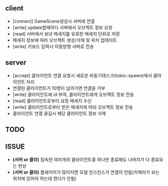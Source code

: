 ## client
- [connect] GameScene생성시 서버에 연결  
- [write] update할때마다 서버에서 오브젝트 정보 요청  
- [read] 서버에서 보낸 메세지를 유효한 메세지 단위로 저장
- 메세지 정보에 따라 오브젝트 생성/삭제 및 위치 업데이트  
- [write] 키보드 입력시 이동방향 서버로 전송  

## server
- [accept] 클라이언트 연결 요청시 새로운 비동기태스크(tokio::spawn)에서 클라이언트 처리
- 연결된 클라이언트가 10명이 넘어가면 연결을 거부
- [write] 클라이언트에 id 부여, 클라이언트에게 오브젝트 정보 전송
- [read] 클라이언트로부터 요청 메세지 수신
- [write] 클라이언트로부터 받은 메세지에 따라 오브젝트 정보 전송
- 클라이언트 연결 끊길시 해당 클라이언트 정보 삭제

## TODO


## ISSUE
- **(서버 or 클라)** 접속한 여러개의 클라이언트중 하나만 종료해도 나머지가 다 종료되는 현상
- **(서버 or 클라)** 플레이어가 많아지면 모델 인스턴스가 연결이 안됨(카메라가 보는 위치에 있어야 하는데 렌더가 안됨)